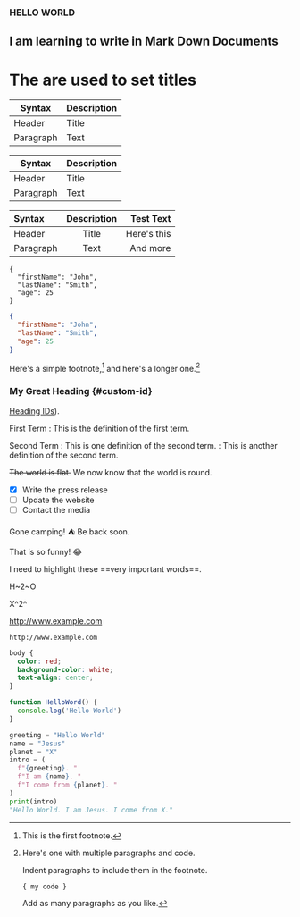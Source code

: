 ### HELLO WORLD
## I am learning to write in Mark Down Documents
# The are used to set titles

| Syntax      | Description |
| ----------- | ----------- |
| Header      | Title       |
| Paragraph   | Text        |

| Syntax | Description |
| --- | ----------- |
| Header | Title |
| Paragraph | Text |

| Syntax      | Description | Test Text     |
| :---        |    :----:   |          ---: |
| Header      | Title       | Here's this   |
| Paragraph   | Text        | And more      |

```
{
  "firstName": "John",
  "lastName": "Smith",
  "age": 25
}
```

```json
{
  "firstName": "John",
  "lastName": "Smith",
  "age": 25
}
```

Here's a simple footnote,[^1] and here's a longer one.[^bignote]

[^1]: This is the first footnote.

[^bignote]: Here's one with multiple paragraphs and code.

    Indent paragraphs to include them in the footnote.

    `{ my code }`

    Add as many paragraphs as you like.

### My Great Heading {#custom-id}
[Heading IDs](https://www.markdownguide.org/extended-syntax#heading-ids)).

First Term
: This is the definition of the first term.

Second Term
: This is one definition of the second term.
: This is another definition of the second term.

~~The world is flat.~~ We now know that the world is round.

- [x] Write the press release
- [ ] Update the website
- [ ] Contact the media

Gone camping! :tent: Be back soon.

That is so funny! :joy:

I need to highlight these ==very important words==.

H~2~O

X^2^

http://www.example.com

`http://www.example.com`


```css
body {
  color: red;
  background-color: white;
  text-align: center;
}
```

```js
function HelloWord() {
  console.log('Hello World')
}
```

```py
greeting = "Hello World"
name = "Jesus"
planet = "X"
intro = (
  f"{greeting}. "
  f"I am {name}. "
  f"I come from {planet}. "
)
print(intro)
"Hello World. I am Jesus. I come from X."
```
